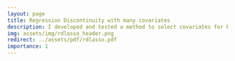 ```yaml
---
layout: page
title: Regression Discontinuity with many covariates
description: I developed and tested a method to select covariates for RD designs (master thesis).
img: assets/img/rdlasso_header.png
redirect: ../assets/pdf/rdlasso.pdf
importance: 1
---
```



